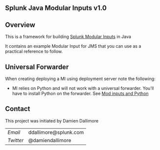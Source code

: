 ## Splunk Java Modular Inputs v1.0

## Overview

This is a framework for building <a href="http://docs.splunk.com/Documentation/Splunk/latest/AdvancedDev/ModInputsIntro">Splunk Modular Inputs</a> in Java

It contains an example Modular Input for JMS that you can use as a practical reference to follow.

## Universal Forwarder

When creating deploying a MI using deployment server note the following:

* MI relies on Python and will not work with a universal forwarder. You'll have to install Python on the forwarder. See <a href="http://docs.splunk.com/Documentation/Splunk/latest/AdvancedDev/ModInputsIntro">Mod inputs and Python</a>


## Contact

This project was initiated by Damien Dallimore
<table>

<tr>
<td><em>Email</em></td>
<td>ddallimore@splunk.com</td>
</tr>

<tr>
<td><em>Twitter</em>
<td>@damiendallimore</td>
</tr>


</table>
